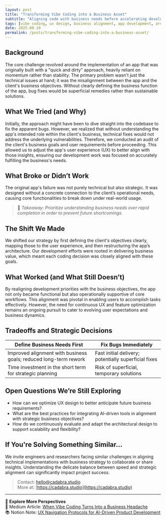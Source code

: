 ```yaml
---
layout: post
title: "Transforming Vibe Coding into a Business Asset"
subtitle: "Aligning code with business needs before accelerating development"
tags: [vibe coding, ux design, business alignment, app development, architectural changes, strategic decision-making, software engineering]
date: 2025-09-10
permalink: /posts/transforming-vibe-coding-into-a-business-asset/
---
```


## Background

The core challenge revolved around the implementation of an app that was originally built with a "quick and dirty" approach, heavily reliant on momentum rather than stability. The primary problem wasn't just the technical issues at hand; it was the misalignment between the app and the client's business objectives. Without clearly defining the business function of the app, bug fixes would be superficial remedies rather than sustainable solutions.

## What We Tried (and Why)

Initially, the approach might have been to dive straight into the codebase to fix the apparent bugs. However, we realized that without understanding the app's intended role within the client's business, technical fixes would not address the underlying vulnerabilities. Therefore, we conducted an audit of the client's business goals and user requirements before proceeding. This allowed us to adjust the app's user experience (UX) to better align with those insights, ensuring our development work was focused on accurately fulfilling the business's needs.

## What Broke or Didn’t Work

The original app's failure was not purely technical but also strategic. It was designed without a concrete connection to the client’s operational needs, causing core functionalities to break down under real-world usage.

> 📌 *Takeaway: Prioritize understanding business needs over rapid completion in order to prevent future shortcomings.*

## The Shift We Made

We shifted our strategy by first defining the client's objectives clearly, mapping those to the user experience, and then restructuring the app’s architecture. Our development efforts were rooted in delivering business value, which meant each coding decision was closely aligned with these goals.

## What Worked (and What Still Doesn’t)

By realigning development priorities with the business objectives, the app not only became functional but also operationally supportive of core workflows. This alignment was pivotal in enabling users to accomplish tasks effectively. However, the need for continuous UX and feature optimization remains an ongoing pursuit to cater to evolving user expectations and business dynamics.

## Tradeoffs and Strategic Decisions

| Define Business Needs First | Fix Bugs Immediately |
|-----------------------------|----------------------|
| Improved alignment with business goals; reduced long-term rework | Fast initial delivery; potentially superficial fixes |
| Time investment in the short term for strategic planning | Risk of superficial, temporary solutions |

## Open Questions We’re Still Exploring

- How can we optimize UX design to better anticipate future business requirements?
- What are the best practices for integrating AI-driven tools in alignment with strategic business objectives?
- How do we continuously evaluate and adapt the architectural design to support scalability and flexibility?

## If You're Solving Something Similar...

We invite engineers and researchers facing similar challenges in aligning technical implementations with business strategy to collaborate or share insights. Understanding the delicate balance between speed and strategic alignment can significantly impact project success.

> Contact: hello@cadabra.studio  
> More at: [https://cadabra.studio](https://cadabra.studio)  

---

🔗 **Explore More Perspectives**  
📰 Medium Article: [When Vibe Coding Turns Into a Business Headache](https://cadabrastudio.medium.com/when-vibe-coding-turns-into-a-business-headache-05f802f26d50)  
📚 Notion Note: [UX Navigation Protocols for AI-Driven Product Development](https://classy-sugar-6ff.notion.site/UX-Navigation-Protocols-for-AI-Driven-Product-Development-2799b3e914038045a91fda69c399231b?source=copy_link)  
